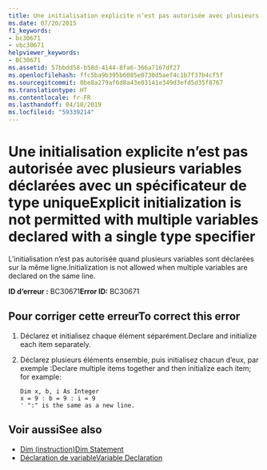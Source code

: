 ```yaml
---
title: Une initialisation explicite n’est pas autorisée avec plusieurs variables déclarées avec un spécificateur de type unique
ms.date: 07/20/2015
f1_keywords:
- bc30671
- vbc30671
helpviewer_keywords:
- BC30671
ms.assetid: 57bbdd58-b58d-4144-8fa6-366a7167df27
ms.openlocfilehash: ffc5ba9b395b6085e0730d5aef4c1b7f37b4cf5f
ms.sourcegitcommit: 0be8a279af6d8a43e03141e349d3efd5d35f8767
ms.translationtype: HT
ms.contentlocale: fr-FR
ms.lasthandoff: 04/18/2019
ms.locfileid: "59339214"
---
```

# <a name="explicit-initialization-is-not-permitted-with-multiple-variables-declared-with-a-single-type-specifier"></a><span data-ttu-id="94f0f-102">Une initialisation explicite n’est pas autorisée avec plusieurs variables déclarées avec un spécificateur de type unique</span><span class="sxs-lookup"><span data-stu-id="94f0f-102">Explicit initialization is not permitted with multiple variables declared with a single type specifier</span></span>
<span data-ttu-id="94f0f-103">L’initialisation n’est pas autorisée quand plusieurs variables sont déclarées sur la même ligne.</span><span class="sxs-lookup"><span data-stu-id="94f0f-103">Initialization is not allowed when multiple variables are declared on the same line.</span></span>  
  
 <span data-ttu-id="94f0f-104">**ID d’erreur :** BC30671</span><span class="sxs-lookup"><span data-stu-id="94f0f-104">**Error ID:** BC30671</span></span>  
  
## <a name="to-correct-this-error"></a><span data-ttu-id="94f0f-105">Pour corriger cette erreur</span><span class="sxs-lookup"><span data-stu-id="94f0f-105">To correct this error</span></span>  
  
1. <span data-ttu-id="94f0f-106">Déclarez et initialisez chaque élément séparément.</span><span class="sxs-lookup"><span data-stu-id="94f0f-106">Declare and initialize each item separately.</span></span>  
  
2. <span data-ttu-id="94f0f-107">Déclarez plusieurs éléments ensemble, puis initialisez chacun d’eux, par exemple :</span><span class="sxs-lookup"><span data-stu-id="94f0f-107">Declare multiple items together and then initialize each item; for example:</span></span>  
  
    ```  
    Dim x, b, i As Integer  
    x = 9 : b = 9 : i = 9   
    ' ":" is the same as a new line.  
    ```  
  
## <a name="see-also"></a><span data-ttu-id="94f0f-108">Voir aussi</span><span class="sxs-lookup"><span data-stu-id="94f0f-108">See also</span></span>

- [<span data-ttu-id="94f0f-109">Dim (instruction)</span><span class="sxs-lookup"><span data-stu-id="94f0f-109">Dim Statement</span></span>](../../visual-basic/language-reference/statements/dim-statement.md)
- [<span data-ttu-id="94f0f-110">Déclaration de variable</span><span class="sxs-lookup"><span data-stu-id="94f0f-110">Variable Declaration</span></span>](../../visual-basic/programming-guide/language-features/variables/variable-declaration.md)
